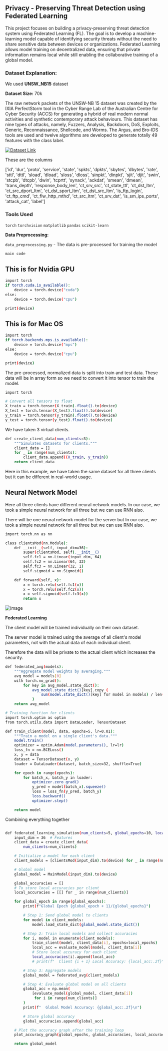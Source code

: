 ## Privacy - Preserving Threat Detection using Federated Learning

This project focuses on building a privacy-preserving threat detection system using Federated Learning (FL). The goal is to develop a machine-learning model capable of identifying security threats without the need to share sensitive data between devices or organizations. Federated Learning allows model training on decentralized data, ensuring that private information remains local while still enabling the collaborative training of a global model.

### Dataset Explanation:

We used **UNSW_NB15** dataset

**Dataset Size:** 70k 

The raw network packets of the UNSW-NB 15 dataset was created by the IXIA PerfectStorm tool in the Cyber Range Lab of the Australian Centre for Cyber Security (ACCS) for generating a hybrid of real modern normal activities and synthetic contemporary attack behaviours. This dataset has nine types of attacks, namely, Fuzzers, Analysis, Backdoors, DoS, Exploits, Generic, Reconnaissance, Shellcode, and Worms. The Argus, and Bro-IDS tools are used and twelve algorithms are developed to generate totally 49 features with the class label.

[![Dataset Link]()](https://www.kaggle.com/datasets/mrwellsdavid/unsw-nb15?select=UNSW_NB15_training-set.csv)

These are the columns 

['id', 'dur', 'proto', 'service', 'state', 'spkts', 'dpkts', 'sbytes',
       'dbytes', 'rate', 'sttl', 'dttl', 'sload', 'dload', 'sloss', 'dloss',
       'sinpkt', 'dinpkt', 'sjit', 'djit', 'swin', 'stcpb', 'dtcpb', 'dwin',
       'tcprtt', 'synack', 'ackdat', 'smean', 'dmean', 'trans_depth',
       'response_body_len', 'ct_srv_src', 'ct_state_ttl', 'ct_dst_ltm',
       'ct_src_dport_ltm', 'ct_dst_sport_ltm', 'ct_dst_src_ltm',
       'is_ftp_login', 'ct_ftp_cmd', 'ct_flw_http_mthd', 'ct_src_ltm',
       'ct_srv_dst', 'is_sm_ips_ports', 'attack_cat', 'label']

### Tools Used

`torch`
`torchvision` 
`matplotlib` 
`pandas` 
`scikit-learn`


**Data Preprocessing:**

`data_preprocessing.py` - The data is pre-processed for training the model

`main code`

## This is for Nvidia GPU
```bash
import torch
if torch.cuda.is_available():
    device = torch.device("cuda")
else:
    device = torch.device("cpu")

print(device)
```

## This is for Mac OS
```bash
import torch
if torch.backends.mps.is_available():
    device = torch.device("mps")
else:
    device = torch.device("cpu")

print(device)
```

The pre-processed, normalized data is split into train and test data. These data will be in array form so we need to convert it into tensor to train the model. 

```bash
import torch

# Convert all tensors to float
X_train = torch.tensor(X_train).float().to(device)
X_test = torch.tensor(X_test).float().to(device)
y_train = torch.tensor(y_train).float().to(device)
y_test = torch.tensor(y_test).float().to(device)
```

We have taken 3 virtual clients.

```bash
def create_client_data(num_clients=3):
    """Simulates datasets for clients."""
    client_data = []
    for _ in range(num_clients):
        client_data.append((X_train, y_train))
    return client_data
```

Here in this example, we have taken the same dataset for all three clients but it can be different in real-world usage.

## Neural Network Model

Here all three clients have different neural network models. In our case, we took a simple neural network for all three but we can use RNN also.

There will be one neural network model for the server but In our case, we took a simple neural network for all three but we can use RNN also.

```bash
import torch.nn as nn

class clientsMod(nn.Module):
    def __init__(self, input_dim=36):
        super(clientsMod, self).__init__()
        self.fc1 = nn.Linear(input_dim, 64)
        self.fc2 = nn.Linear(64, 32)
        self.fc3 = nn.Linear(32, 1)
        self.sigmoid = nn.Sigmoid()

    def forward(self, x):
        x = torch.relu(self.fc1(x))
        x = torch.relu(self.fc2(x))
        x = self.sigmoid(self.fc3(x))
        return x
```

![image](https://github.com/user-attachments/assets/77a7b0ac-2907-4102-8aac-928112386f4f)

**Federated Learning**

The client model will be trained individually on their own dataset. 

The server model is trained using the average of all client's model parameters, not with the actual data of each individual client. 

Therefore the data will be private to the actual client which increases the security.

```bash
def federated_avg(models):
    """Aggregate model weights by averaging."""
    avg_model = models[0]
    with torch.no_grad():
        for key in avg_model.state_dict():
            avg_model.state_dict()[key].copy_(
                sum(model.state_dict()[key] for model in models) / len(models)
            )
    return avg_model

# Training function for clients
import torch.optim as optim
from torch.utils.data import DataLoader, TensorDataset

def train_client(model, data, epochs=5, lr=0.01):
    """Train a model on a single client's data."""
    model.train()
    optimizer = optim.Adam(model.parameters(), lr=lr)
    loss_fn = nn.BCELoss()
    x, y = data
    dataset = TensorDataset(x, y)
    loader = DataLoader(dataset, batch_size=32, shuffle=True)

    for epoch in range(epochs):
        for batch_x, batch_y in loader:
            optimizer.zero_grad()
            y_pred = model(batch_x).squeeze()
            loss = loss_fn(y_pred, batch_y)
            loss.backward()
            optimizer.step()

    return model
```

Combining everything together

```bash

def federated_learning_simulation(num_clients=5, global_epochs=10, local_epochs=10):
    input_dim = 36  # Features
    client_data = create_client_data(
        num_clients=num_clients)

    # Initialize a model for each client
    client_models = [clientsMod(input_dim).to(device) for _ in range(num_clients)]

    # Global model
    global_model = MainModel(input_dim).to(device)

    global_accuracies = []
    # To store local accuracies per client
    local_accuracies = [[] for _ in range(num_clients)]

    for global_epoch in range(global_epochs):
        print(f"Global Epoch {global_epoch + 1}/{global_epochs}")

        # Step 1: Send global model to clients
        for model in client_models:
            model.load_state_dict(global_model.state_dict())

        # Step 2: Train local models and collect accuracies
        for i, model in enumerate(client_models):
            train_client(model, client_data[i], epochs=local_epochs)
            local_acc = evaluate_model(model, client_data[i])
            # Store local accuracy for each client
            local_accuracies[i].append(local_acc)
            # print(f"  Client {i + 1} Local Accuracy: {local_acc:.2f}")

        # Step 3: Aggregate models
        global_model = federated_avg(client_models)

        # Step 4: Evaluate global model on all clients
        global_acc = np.mean(
            [evaluate_model(global_model, client_data[i])
             for i in range(num_clients)]
        )
        print(f"  Global Model Accuracy: {global_acc:.2f}\n")

        # Store global accuracy
        global_accuracies.append(global_acc)

    # Plot the accuracy graph after the training loop
    plot_accuracy_graph(global_epochs, global_accuracies, local_accuracies)

    return global_model
```
